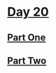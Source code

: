 # [Day 20](https://adventofcode.com/2023/day/20)

## [Part One](https://adventofcode.com/2023/day/20#part1)

## [Part Two](https://adventofcode.com/2023/day/20#part2)
